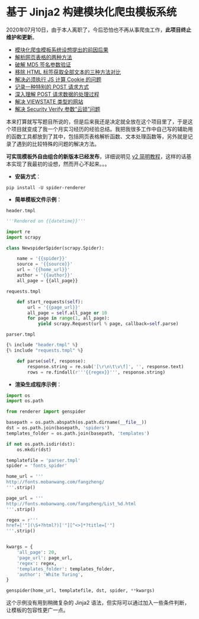 # 基于 Jinja2 构建模块化爬虫模板系统

2020年07月10日，由于本人离职了，今后恐怕也不再从事爬虫工作，**此项目终止维护和更新**。

- [模块化爬虫模板系统设想提出的前因后果](doc/blog.md)
- [解析网页表格的两种方法](doc/form.md)
- [破解 MD5 签名参数验证](problems/sign/README.md)
- [移除 HTML 标签获取全部文本的三种方法对比](doc/rmtags.md)
- [解决必须执行 JS 计算 Cookie 的问题](problems/521/README.md)
- [记录一种特别的 POST 请求方式](problems/body/README.md)
- [深入理解 POST 请求数据的处理过程](problems/post/README.md)
- [解决 VIEWSTATE 类型的网站](problems/viewstate/README.md)
- [解决 Security Verify 参数“云锁”问题](problems/verify/README.md)

本来打算就写写题目所说的，但是后来我还是决定就全放在这个项目里了，于是这个项目就变成了我一个月实习经历的经验总结。我把我很多工作中自己写的辅助用的函数工具都放到了其中，包括网页表格解析函数、文本处理函数等，另外就是记录了遇到的比较特殊的问题的解决方法。

**可实现模板外自由组合的新版本已经发布**，详细说明见 [v2 简明教程](demo/v2/README.md)，这样的话基本实现了我最初的设想，然而开心不起来。。。

- **安装方式**：

```shell
pip install -U spider-renderer
```

- **简单模板文件示例**：

`header.tmpl`

```python
'''Rendered on {{datetime}}'''

import re
import scrapy

class NewspiderSpider(scrapy.Spider):

    name = '{{spider}}'
    source = '{{source}}'
    url = '{{home_url}}'
    author = '{{author}}'
    all_page = {{all_page}}
```

`requests.tmpl`

```python
    def start_requests(self):
        url = '{{page_url}}'
        all_page = self.all_page or 10
        for page in range(1, all_page):
            yield scrapy.Request(url % page, callback=self.parse)
```

`parser.tmpl`

```python
{% include "header.tmpl" %}
{% include "requests.tmpl" %}

    def parse(self, response):
        response.string = re.sub('[\r\n\t\v\f]', '', response.text)
        rows = re.findall(r'''{{regex}}''', response.string)
```

- **渲染生成程序示例**：

```python
import os
import os.path

from renderer import genspider

basepath = os.path.abspath(os.path.dirname(__file__))
dst = os.path.join(basepath, 'spiders')
templates_folder = os.path.join(basepath, 'templates')

if not os.path.isdir(dst):
    os.mkdir(dst)

templatefile = 'parser.tmpl'
spider = 'fonts_spider'

home_url = '''
http://fonts.mobanwang.com/fangzheng/
'''.strip()

page_url = '''
http://fonts.mobanwang.com/fangzheng/List_%d.html
'''.strip()

regex = r'''
href=['"](\S+?html?)['"][^<>]*?title=['"]
'''.strip()


kwargs = {
    'all_page': 20,
    'page_url': page_url,
    'regex': regex,
    'templates_folder': templates_folder,
    'author': 'White Turing',
}

genspider(home_url, templatefile, dst, spider, **kwargs)
```

这个示例没有用到稍微复杂的 Jinja2 语法，但实际可以通过加入一些条件判断，让模板的包容性更广一点。
